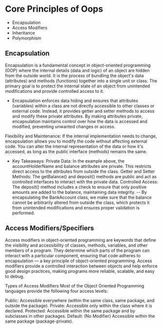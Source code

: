 # Core Principles of Oops

- Encapsulation
- Access Modifiers
- Inheritance
- Polymorphism

## Encapsulation

Encapsulation is a fundamental concept in object-oriented programming (OOP) where the internal details (data and logic) of an object are hidden from the outside world. It is the process of bundling the object's data (attributes) and methods (functions) together into a single unit or class. The primary goal is to protect the internal state of an object from unintended modifications and provide controlled access to it.

- Encapsulation enforces data hiding and ensures that attributes (variables) within a class are not directly accessible to other classes or external code. Instead, it provides getter and setter methods to access and modify these private attributes. By making attributes private, encapsulation maintains control over how the data is accessed and modified, preventing unwanted changes or access.

Flexibility and Maintenance: If the internal implementation needs to change, encapsulation allows you to modify the code without affecting external code. You can alter the internal representation of the data or how it's accessed, as long as the public interface (methods) remains the same.

- Key Takeaways:
Private Data: In the example above, the accountHolderName and balance attributes are private. This restricts direct access to the attributes from outside the class.
Getter and Setter Methods: The getBalance() and deposit() methods are public and act as controlled interfaces to interact with the private data.
Controlled Access: The deposit() method includes a check to ensure that only positive amounts are added to the balance, maintaining data integrity.
-- 
By encapsulating the BankAccount class, we make sure that the balance cannot be arbitrarily altered from outside the class, which protects it from unintended modifications and ensures proper validation is performed.

## Access Modifiers/Specifiers

Access modifiers in object-oriented programming are keywords that define the visibility and accessibility of classes, methods, variables, and other members of a program. They determine which parts of the program can interact with a particular component, ensuring that code adheres to encapsulation — a key principle of object-oriented programming.
Access modifiers provide a controlled interaction between objects and help enforce good design practices, making programs more reliable, scalable, and easy to debug.

Types of Access Modifiers
Most of the Object Oriented Programming languages provide the following four access levels:

Public: Accessible everywhere (within the same class, same package, and outside the package).
Private: Accessible only within the class where it is declared.
Protected: Accessible within the same package and by subclasses in other packages.
Default: (No Modifier) Accessible within the same package (package-private).